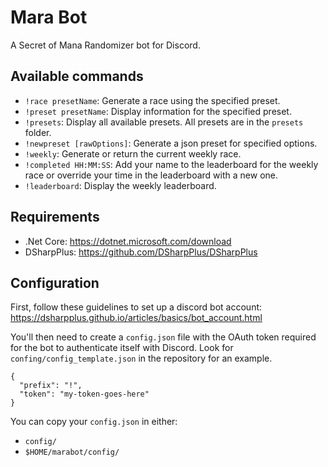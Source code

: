 # Mara Bot

A Secret of Mana Randomizer bot for Discord.

## Available commands

- `!race presetName`: Generate a race using the specified preset.
- `!preset presetName`: Display information for the specified preset.
- `!presets`: Display all available presets. All presets are in the `presets` folder.
- `!newpreset [rawOptions]`: Generate a json preset for specified options. 
- `!weekly`: Generate or return the current weekly race. 
- `!completed HH:MM:SS`: Add your name to the leaderboard for the weekly race or override your time in the leaderboard with a new one.
- `!leaderboard`: Display the weekly leaderboard.

## Requirements

- .Net Core: https://dotnet.microsoft.com/download
- DSharpPlus: https://github.com/DSharpPlus/DSharpPlus

## Configuration

First, follow these guidelines to set up a discord bot account:
https://dsharpplus.github.io/articles/basics/bot_account.html

You'll then need to create a `config.json` file with the OAuth token
required for the bot to authenticate itself with Discord. Look for
`confing/config_template.json` in the repository for an example.  

```
{
  "prefix": "!",
  "token": "my-token-goes-here"
}
```

You can copy your `config.json` in either: 
- `config/`
- `$HOME/marabot/config/`
